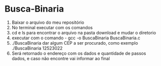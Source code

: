 # Busca-Binaria
 <ol>
  <li>Baixar o arquivo do meu repositório</li>
  <li>No terminal executar com os comandos</li>
  <li>cd e ls para encontrar o arquivo na pasta download e mudar o diretorio</li>
  <li>executar com o comando - gcc -o BuscaBinaria BuscaBinaria.c</li>
  <li>./BuscaBinaria dar algum CEP a ser procurado, como exemplo ./BuscaBinaria 12523022<li>
  Será retornado o endereço com os dados e quantidade de passos dados, e caso não encontre vai informar ao final
